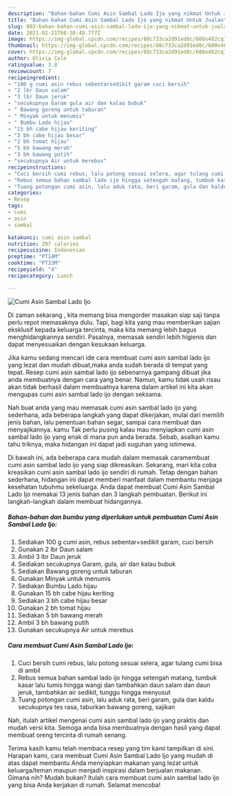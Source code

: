 ```yaml
---
description: "Bahan-bahan Cumi Asin Sambal Lado Ijo yang nikmat Untuk Jualan"
title: "Bahan-bahan Cumi Asin Sambal Lado Ijo yang nikmat Untuk Jualan"
slug: 803-bahan-bahan-cumi-asin-sambal-lado-ijo-yang-nikmat-untuk-jualan
date: 2021-02-21T08:38:49.777Z
image: https://img-global.cpcdn.com/recipes/88c733ca2d91ed8c/680x482cq70/cumi-asin-sambal-lado-ijo-foto-resep-utama.jpg
thumbnail: https://img-global.cpcdn.com/recipes/88c733ca2d91ed8c/680x482cq70/cumi-asin-sambal-lado-ijo-foto-resep-utama.jpg
cover: https://img-global.cpcdn.com/recipes/88c733ca2d91ed8c/680x482cq70/cumi-asin-sambal-lado-ijo-foto-resep-utama.jpg
author: Olivia Cole
ratingvalue: 3.8
reviewcount: 7
recipeingredient:
- "100 g cumi asin rebus sebentarsedikit garam cuci bersih"
- "2 lbr Daun salam"
- "3 lbr Daun jeruk"
- "secukupnya Garam gula air dan kalau bubuk"
- " Bawang goreng untuk taburan"
- " Minyak untuk menumis"
- " Bumbu Lado hijau"
- "15 bh cabe hijau keriting"
- "3 bh cabe hijau besar"
- "2 bh tomat hijau"
- "5 bh bawang merah"
- "3 bh bawang putih"
- "secukupnya Air untuk merebus"
recipeinstructions:
- "Cuci bersih cumi rebus, lalu potong sesuai selera, agar tulang cumi bisa di ambil"
- "Rebus semua bahan sambal lado ijo hingga setengah matang, tumbuk kasar lalu tumis hingga wangi dan tambahkan daun salam dan daun jeruk, tambahkan air sedikit, tunggu hingga menyusut"
- "Tuang potongan cumi asin, lalu aduk rata, beri garam, gula dan kaldu secukupnya tes rasa, taburkan bawang goreng, sajikan"
categories:
- Resep
tags:
- cumi
- asin
- sambal

katakunci: cumi asin sambal 
nutrition: 207 calories
recipecuisine: Indonesian
preptime: "PT14M"
cooktime: "PT33M"
recipeyield: "4"
recipecategory: Lunch

---
```



![Cumi Asin Sambal Lado Ijo](https://img-global.cpcdn.com/recipes/88c733ca2d91ed8c/680x482cq70/cumi-asin-sambal-lado-ijo-foto-resep-utama.jpg)

Di zaman  sekarang , kita memang bisa mengorder masakan siap saji tanpa perlu repot memasaknya dulu. Tapi, bagi kita yang mau memberikan sajian eksklusif kepada keluarga tercinta, maka kita memang lebih bagus menghidangkannya sendiri. Pasalnya, memasak sendiri lebih higienis dan dapat menyesuaikan dengan kesukaan keluarga.

Jika kamu sedang mencari ide cara membuat cumi asin sambal lado ijo yang lezat dan mudah dibuat,maka anda sudah berada di tempat yang tepat. Resep cumi asin sambal lado ijo  sebenarnya gampang dibuat jika anda membuatnya dengan cara yang benar. Namun, kamu tidak usah risau akan tidak berhasil dalam membuatnya 
karena dalam artikel ini kita akan mengupas cumi asin sambal lado ijo dengan seksama.  



Nah buat anda yang mau memasak cumi asin sambal lado ijo yang sederhana, ada beberapa langkah yang dapat dikerjakan, mulai dari memilih jenis bahan, lalu penentuan bahan segar, sampai cara membuat dan menyajikannya. kamu Tak perlu pusing kalau mau menyiapkan cumi asin sambal lado ijo yang enak di mana pun anda berada. Sebab, asalkan kamu  tahu triknya, maka hidangan ini dapat jadi suguhan yang istimewa.

Di bawah ini, ada beberapa cara mudah dalam memasak caramembuat cumi asin sambal lado ijo yang siap dikreasikan. Sekarang, mari kita coba kreasikan cumi asin sambal lado ijo sendiri di rumah. Tetap dengan bahan sederhana, hidangan ini dapat memberi manfaat dalam membantu menjaga kesehatan tubuhmu sekeluarga. Anda dapat membuat Cumi Asin Sambal Lado Ijo memakai 13 jenis bahan dan 3 langkah pembuatan. Berikut ini langkah-langkah dalam membuat hidangannya.

<!--inarticleads1-->

##### Bahan-bahan dan bumbu yang diperlukan untuk pembuatan Cumi Asin Sambal Lado Ijo:

1. Sediakan 100 g cumi asin, rebus sebentar+sedikit garam, cuci bersih
1. Gunakan 2 lbr Daun salam
1. Ambil 3 lbr Daun jeruk
1. Sediakan secukupnya Garam, gula, air dan kalau bubuk
1. Sediakan  Bawang goreng untuk taburan
1. Gunakan  Minyak untuk menumis
1. Sediakan  Bumbu Lado hijau
1. Gunakan 15 bh cabe hijau keriting
1. Sediakan 3 bh cabe hijau besar
1. Gunakan 2 bh tomat hijau
1. Sediakan 5 bh bawang merah
1. Ambil 3 bh bawang putih
1. Gunakan secukupnya Air untuk merebus




<!--inarticleads2-->

##### Cara membuat Cumi Asin Sambal Lado Ijo:

1. Cuci bersih cumi rebus, lalu potong sesuai selera, agar tulang cumi bisa di ambil
1. Rebus semua bahan sambal lado ijo hingga setengah matang, tumbuk kasar lalu tumis hingga wangi dan tambahkan daun salam dan daun jeruk, tambahkan air sedikit, tunggu hingga menyusut
1. Tuang potongan cumi asin, lalu aduk rata, beri garam, gula dan kaldu secukupnya tes rasa, taburkan bawang goreng, sajikan




Nah, itulah artikel mengenai  cumi asin sambal lado ijo  yang praktis dan mudah versi kita. Semoga anda bisa membuatnya dengan hasil yang dapat membuat oreng tercinta di rumah senang. 

Terima kasih kamu telah membaca resep yang tim kami tampilkan di sini. Harapan kami, cara membuat  Cumi Asin Sambal Lado Ijo yang mudah di atas dapat membantu Anda menyiapkan makanan yang lezat untuk keluarga/teman maupun menjadi inspirasi dalam berjualan makanan. Gimana nih? Mudah bukan? Itulah cara membuat cumi asin sambal lado ijo yang bisa Anda kerjakan di rumah. Selamat mencoba!

